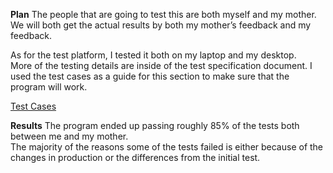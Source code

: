 **Plan**
The people that are going to test this are both myself and my mother.  
We will both get the actual results by both my mother’s feedback and my feedback.

As for the test platform, I tested it both on my laptop and my desktop.  
More of the testing details are inside of the test specification document.
I used the test cases as a guide for this section to make sure that the program will work.

[Test Cases](Test_Cases.pdf)

**Results**
The program ended up passing roughly 85% of the tests both between me and my mother.  
The majority of the reasons some of the tests failed is either because of the changes in production or 
the differences from the initial test.
